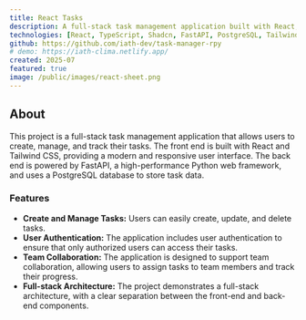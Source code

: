 ```yaml
---
title: React Tasks
description: A full-stack task management application built with React, FastAPI, and PostgreSQL.
technologies: [React, TypeScript, Shadcn, FastAPI, PostgreSQL, Tailwindcss]
github: https://github.com/iath-dev/task-manager-rpy
# demo: https://iath-clima.netlify.app/
created: 2025-07
featured: true
image: /public/images/react-sheet.png
---
```


## About

This project is a full-stack task management application that allows users to create, manage, and track their tasks. The front end is built with React and Tailwind CSS, providing a modern and responsive user interface. The back end is powered by FastAPI, a high-performance Python web framework, and uses a PostgreSQL database to store task data.

### Features

- **Create and Manage Tasks:** Users can easily create, update, and delete tasks.
- **User Authentication:** The application includes user authentication to ensure that only authorized users can access their tasks.
- **Team Collaboration:** The application is designed to support team collaboration, allowing users to assign tasks to team members and track their progress.
- **Full-stack Architecture:** The project demonstrates a full-stack architecture, with a clear separation between the front-end and back-end components.
